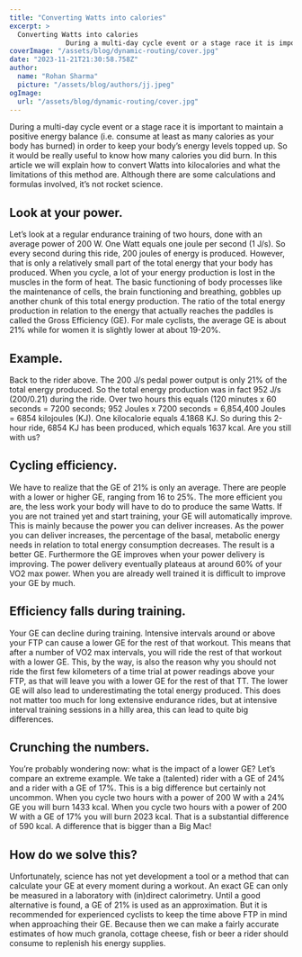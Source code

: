 ```yaml
---
title: "Converting Watts into calories"
excerpt: >
  Converting Watts into calories
              During a multi-day cycle event or a stage race it is important to maintain a positive energy balance (i.e. consume at least as many calories as your body has
coverImage: "/assets/blog/dynamic-routing/cover.jpg"
date: "2023-11-21T21:30:58.758Z"
author:
  name: "Rohan Sharma"
  picture: "/assets/blog/authors/jj.jpeg"
ogImage:
  url: "/assets/blog/dynamic-routing/cover.jpg"
---
```


During a multi-day cycle event or a stage race it is important to maintain a positive energy balance (i.e. consume at least as many calories as your body has burned) in order to keep your body’s energy levels topped up. So it would be really useful to know how many calories you did burn. In this article we will explain how to convert Watts into kilocalories and what the limitations of this method are. Although there are some calculations and formulas involved, it’s not rocket science.


## Look at your power.

Let’s look at a regular endurance training of two hours, done with an average power of 200 W. One Watt equals one joule per second (1 J/s). So every second during this ride, 200 joules of energy is produced. However, that is only a relatively small part of the total energy that your body has produced. When you cycle, a lot of your energy production is lost in the muscles in the form of heat. The basic functioning of body processes like the maintenance of cells, the brain functioning and breathing, gobbles up another chunk of this total energy production. The ratio of the total energy production in relation to the energy that actually reaches the paddles is called the Gross Efficiency (GE). For male cyclists, the average GE is about 21% while for women it is slightly lower at about 19-20%.


## Example.

Back to the rider above. The 200 J/s pedal power output is only 21% of the total energy produced. So the total energy production was in fact 952 J/s (200/0.21) during the ride. Over two hours this equals (120 minutes x 60 seconds = 7200 seconds; 952 Joules x 7200 seconds = 6,854,400 Joules = 6854 kilojoules (KJ). One kilocalorie equals 4.1868 KJ. So during this 2-hour ride, 6854 KJ has been produced, which equals 1637 kcal. Are you still with us?


## Cycling efficiency.

We have to realize that the GE of 21% is only an average. There are people with a lower or higher GE, ranging from 16 to 25%. The more efficient you are, the less work your body will have to do to produce the same Watts. If you are not trained yet and start training, your GE will automatically improve. This is mainly because the power you can deliver increases. As the power you can deliver increases, the percentage of the basal, metabolic energy needs in relation to total energy consumption decreases. The result is a better GE. Furthermore the GE improves when your power delivery is improving. The power delivery eventually plateaus at around 60% of your VO2 max power. When you are already well trained it is difficult to improve your GE by much.


## Efficiency falls during training.

Your GE can decline during training. Intensive intervals around or above your FTP can cause a lower GE for the rest of that workout. This means that after a number of VO2 max intervals, you will ride the rest of that workout with a lower GE. This, by the way, is also the reason why you should not ride the first few kilometers of a time trial at power readings above your FTP, as that will leave you with a lower GE for the rest of that TT. The lower GE will also lead to underestimating the total energy produced. This does not matter too much for long extensive endurance rides, but at intensive interval training sessions in a hilly area, this can lead to quite big differences.


## Crunching the numbers.

You’re probably wondering now: what is the impact of a lower GE? Let’s compare an extreme example. We take a (talented) rider with a GE of 24% and a rider with a GE of 17%. This is a big difference but certainly not uncommon. When you cycle two hours with a power of 200 W with a 24% GE you will burn 1433 kcal. When you cycle two hours with a power of 200 W with a GE of 17% you will burn 2023 kcal. That is a substantial difference of 590 kcal. A difference that is bigger than a Big Mac!


## How do we solve this?

Unfortunately, science has not yet development a tool or a method that can calculate your GE at every moment during a workout. An exact GE can only be measured in a laboratory with (in)direct calorimetry. Until a good alternative is found, a GE of 21% is used as an approximation. But it is recommended for experienced cyclists to keep the time above FTP in mind when approaching their GE. Because then we can make a fairly accurate estimates of how much granola, cottage cheese, fish or beer a rider should consume to replenish his energy supplies.
